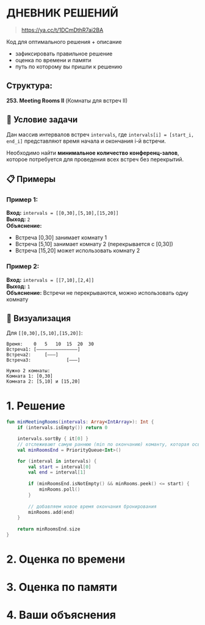# ДНЕВНИК РЕШЕНИЙ

> https://ya.cc/t/1DCmDthR7ai2BA

Код для оптимального решения + описание 

- зафиксировать правильное решение
- оценка по времени и памяти
- путь по которому вы пришли к решению


## Структура:

**253. Meeting Rooms II** (Комнаты для встреч II)

## 🎯 Условие задачи

Дан массив интервалов встреч `intervals`, где `intervals[i] = [start_i, end_i]` представляют время начала и окончания i-й встречи.

Необходимо найти **минимальное количество конференц-залов**, которое потребуется для проведения всех встреч без перекрытий.

## 📋 Примеры

### Пример 1:
**Вход:** `intervals = [[0,30],[5,10],[15,20]]`  
**Выход:** `2`  
**Объяснение:**
- Встреча [0,30] занимает комнату 1
- Встреча [5,10] занимает комнату 2 (перекрывается с [0,30])
- Встреча [15,20] может использовать комнату 2

### Пример 2:
**Вход:** `intervals = [[7,10],[2,4]]`  
**Выход:** `1`  
**Объяснение:** Встречи не перекрываются, можно использовать одну комнату

## 🎪 Визуализация

Для `[[0,30],[5,10],[15,20]]`:
```
Время:    0   5   10  15  20  30
Встреча1: [———————————————]
Встреча2:     [———]
Встреча3:             [———]

Нужно 2 комнаты: 
Комната 1: [0,30]  
Комната 2: [5,10] и [15,20]
```


# 1. Решение

```kotlin
fun minMeetingRooms(intervals: Array<IntArray>): Int {
    if (intervals.isEmpty()) return 0

    intervals.sortBy { it[0] }
    // отслеживают самую раннюю (min по окончанию) команту, которая освободится 
    val minRoomsEnd = PriorityQueue<Int>() 

    for (interval in intervals) {
        val start = interval[0]
        val end = interval[1]
        
        if (minRoomsEnd.isNotEmpty() && minRooms.peek() <= start) {
            minRooms.poll()
        }
        
        // добавляем новое время окончания бронирования
        minRooms.add(end)
    }
    
    return minRoomsEnd.size
}

```


# 2. Оценка по времени


# 3. Оценка по памяти


# 4. Ваши объяснения


